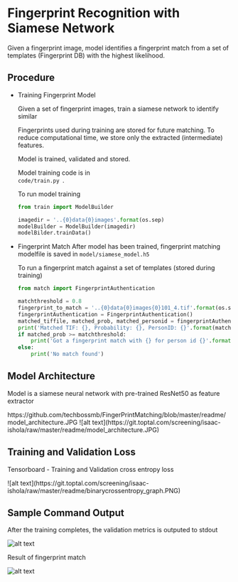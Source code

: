 # Fingerprint Recognition with Siamese Network
Given a fingerprint image, model identifies a fingerprint match from a set of templates (Fingerprint DB) with the highest likelihood.

## Procedure
+ Training Fingerprint  Model<p>
    Given a set of fingerprint images, train a siamese network to identify similar <p>
    Fingerprints used during training are stored for future matching. To reduce computational time, we store only the extracted (intermediate) features. <p>
    Model is trained, validated and stored. <p>
    Model training code is in <code> code/train.py </code>.  <p>
    To run model training <p>
    ```python
    from train import ModelBuilder

    imagedir = '..{0}data{0}images'.format(os.sep)
    modelBuilder = ModelBuilder(imagedir)
    modelBilder.trainData()
    ```
    
    
+ Fingerprint Match
    After model has been trained, fingerprint matching modelfile is saved in <code>model/siamese_model.h5</code><p>
    To run a fingerprint match against a set of templates (stored during training)<p>
    ```python
    from match import FingerprintAuthentication
    
    matchthreshold = 0.8
    fingerprint_to_match = '..{0}data{0}images{0}101_4.tif'.format(os.sep)
    fingerprintAuthentication = FingerprintAuthentication()
    matched_tiffile, matched_prob, matched_personid = fingerprintAuthentication.matchFingerprint(fingerprint_to_match)
    print('Matched TIF: {}, Probability: {}, PersonID: {}'.format(matched_tiffile, matched_prob, matched_personid ))
    if matched_prob >= matchthreshold:
        print('Got a fingerprint match with {} for person id {}'.format(matched_tiffile, matched_personid))
    else:
        print('No match found')
    ```
    
## Model Architecture
Model is a siamese neural network with pre-trained ResNet50 as feature extractor<p>
<p>
https://github.com/techbossmb/FingerPrintMatching/blob/master/readme/model_architecture.JPG
![alt text](https://git.toptal.com/screening/isaac-ishola/raw/master/readme/model_architecture.JPG)

## Training and Validation Loss
Tensorboard  - Training and Validation cross entropy loss<p>
<p>
![alt text](https://git.toptal.com/screening/isaac-ishola/raw/master/readme/binarycrossentropy_graph.PNG)

## Sample Command Output
After the training completes, the validation metrics is outputed to stdout <p>
![alt text](https://git.toptal.com/screening/isaac-ishola/raw/master/readme/training_result.PNG)<p>
Result of fingerprint match<p>
![alt text](https://git.toptal.com/screening/isaac-ishola/raw/master/readme/fingerprintmatch_result.PNG)
